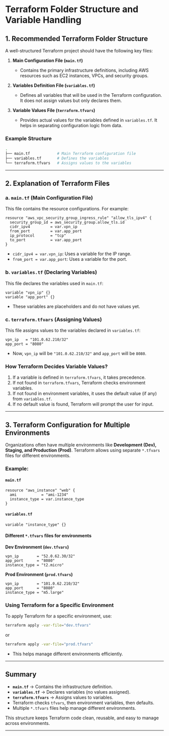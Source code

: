 # Terraform Folder Structure and Variable Handling

## 1. Recommended Terraform Folder Structure
A well-structured Terraform project should have the following key files:

1. **Main Configuration File (`main.tf`)**  
   - Contains the primary infrastructure definitions, including AWS resources such as EC2 instances, VPCs, and security groups.
   
2. **Variables Definition File (`variables.tf`)**  
   - Defines all variables that will be used in the Terraform configuration. It does not assign values but only declares them.

3. **Variable Values File (`terraform.tfvars`)**  
   - Provides actual values for the variables defined in `variables.tf`. It helps in separating configuration logic from data.

### Example Structure
```sh
.
├── main.tf            # Main Terraform configuration file
├── variables.tf       # Defines the variables
└── terraform.tfvars   # Assigns values to the variables
```

---

## 2. Explanation of Terraform Files
### a. `main.tf` (Main Configuration File)
This file contains the resource configurations. For example:

```hcl
resource "aws_vpc_security_group_ingress_rule" "allow_tls_ipv4" {
  security_group_id = aws_security_group.allow_tls.id
  cidr_ipv4         = var.vpn_ip
  from_port         = var.app_port
  ip_protocol       = "tcp"
  to_port           = var.app_port
}
```
- `cidr_ipv4 = var.vpn_ip`: Uses a variable for the IP range.
- `from_port = var.app_port`: Uses a variable for the port.

### b. `variables.tf` (Declaring Variables)
This file declares the variables used in `main.tf`:

```hcl
variable "vpn_ip" {}
variable "app_port" {}
```
- These variables are placeholders and do not have values yet.

### c. `terraform.tfvars` (Assigning Values)
This file assigns values to the variables declared in `variables.tf`:

```hcl
vpn_ip   = "101.0.62.210/32"
app_port = "8080"
```
- Now, `vpn_ip` will be `"101.0.62.210/32"` and `app_port` will be `8080`.

### How Terraform Decides Variable Values?
1. If a variable is defined in `terraform.tfvars`, it takes precedence.
2. If not found in `terraform.tfvars`, Terraform checks environment variables.
3. If not found in environment variables, it uses the default value (if any) from `variables.tf`.
4. If no default value is found, Terraform will prompt the user for input.

---

## 3. Terraform Configuration for Multiple Environments
Organizations often have multiple environments like **Development (Dev), Staging, and Production (Prod)**. Terraform allows using separate `*.tfvars` files for different environments.

### Example:
#### `main.tf`
```hcl
resource "aws_instance" "web" {
  ami           = "ami-1234"
  instance_type = var.instance_type
}
```
#### `variables.tf`
```hcl
variable "instance_type" {}
```
#### Different `*.tfvars` files for environments
**Dev Environment (`dev.tfvars`)**
```hcl
vpn_ip        = "52.0.62.30/32"
app_port      = "8080"
instance_type = "t2.micro"
```
**Prod Environment (`prod.tfvars`)**
```hcl
vpn_ip        = "101.0.62.210/32"
app_port      = "8080"
instance_type = "m5.large"
```
### Using Terraform for a Specific Environment
To apply Terraform for a specific environment, use:

```sh
terraform apply -var-file="dev.tfvars"
```
or
```sh
terraform apply -var-file="prod.tfvars"
```
- This helps manage different environments efficiently.

---

## Summary
- **`main.tf`** → Contains the infrastructure definition.
- **`variables.tf`** → Declares variables (no values assigned).
- **`terraform.tfvars`** → Assigns values to variables.
- Terraform checks `tfvars`, then environment variables, then defaults.
- Multiple `*.tfvars` files help manage different environments.

This structure keeps Terraform code clean, reusable, and easy to manage across environments.

---


